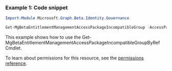 ### Example 1: Code snippet

```powershell
Import-Module Microsoft.Graph.Beta.Identity.Governance

Get-MgBetaEntitlementManagementAccessPackageIncompatibleGroup -AccessPackageId $accessPackageId
```
This example shows how to use the Get-MgBetaEntitlementManagementAccessPackageIncompatibleGroupByRef Cmdlet.

To learn about permissions for this resource, see the [permissions reference](/graph/permissions-reference).

